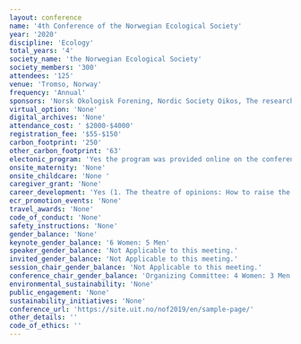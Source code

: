 ```yaml
---
layout: conference 
name: '4th Conference of the Norwegian Ecological Society'
year: '2020'
discipline: 'Ecology'
total_years: '4'
society_name: 'the Norwegian Ecological Society'
society_members: '300'
attendees: '125'
venue: 'Tromso, Norway'
frequency: 'Annual'
sponsors: 'Norsk Okologisk Forening, Nordic Society Oikos, The research Council of Norway'
virtual_option: 'None'
digital_archives: 'None'
attendance_cost: ' $2000-$4000'
registration_fee: '$55-$150'
carbon_footprint: '250'
other_carbon_footprint: '63'
electonic_program: 'Yes the program was provided online on the conference website in .pdf and interactive versions.'
onsite_maternity: 'None'
onsite_childcare: 'None '
caregiver_grant: 'None'
career_development: 'Yes (1. The theatre of opinions: How to raise the voice of ecologists in media and public debate  2. Teaching ecology effectively – is there a formula?)'
ecr_promotion_events: 'None'
travel_awards: 'None'
code_of_conduct: 'None'
safety_instructions: 'None'
gender_balance: 'None'
keynote_gender_balance: '6 Women: 5 Men'
speaker_gender_balance: 'Not Applicable to this meeting.'
invited_gender_balance: 'Not Applicable to this meeting.'
session_chair_gender_balance: 'Not Applicable to this meeting.'
conference_chair_gender_balance: 'Organizing Committee: 4 Women: 3 Men. Scientific Committee: 3 Women: 4 Men'
environmental_sustainability: 'None'
public_engagement: 'None'
sustainability_initiatives: 'None'
conference_url: 'https://site.uit.no/nof2019/en/sample-page/'
other_details: ''
code_of_ethics: ''
---
```

